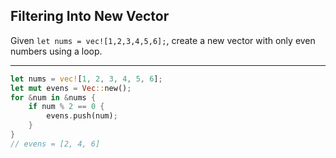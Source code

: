 ## Filtering Into New Vector

Given `let nums = vec![1,2,3,4,5,6];`, create a new vector with only even numbers using a loop.

---

```rust
let nums = vec![1, 2, 3, 4, 5, 6];
let mut evens = Vec::new();
for &num in &nums {
    if num % 2 == 0 {
        evens.push(num);
    }
}
// evens = [2, 4, 6]
```

